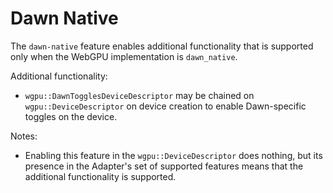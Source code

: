 # Dawn Native

The `dawn-native` feature enables additional functionality that is supported only
when the WebGPU implementation is `dawn_native`.

Additional functionality:
 - `wgpu::DawnTogglesDeviceDescriptor` may be chained on `wgpu::DeviceDescriptor` on device creation to enable Dawn-specific toggles on the device.

Notes:
 - Enabling this feature in the `wgpu::DeviceDescriptor` does nothing, but
its presence in the Adapter's set of supported features means that the additional functionality is supported.
